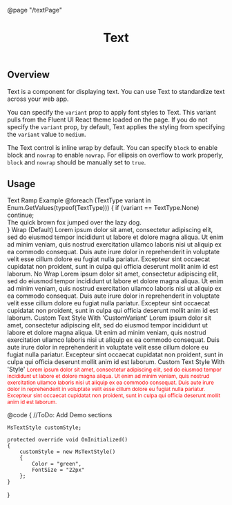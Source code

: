 ﻿@page "/textPage"

<header class="root">
    <h1 class="title">Text</h1>
</header>
<div class="section" style="transition-delay: 0s;">
    <div id="overview" tabindex="-1">
        <h2 class="subHeading hiddenContent">Overview</h2>
    </div>
    <div class="content">
        <div class="ms-Markdown">
            <p>
                Text is a component for displaying text. You can use Text to standardize text across your web app.
            </p>
            <p>
                You can specify the <code>variant</code> prop to apply font styles to Text. This variant pulls from the Fluent UI React theme loaded on the page. If you do not specify the <code>variant</code> prop, by default, Text applies the styling from specifying the <code>variant</code> value to <code>medium</code>.
            </p>
            <p>
                The Text control is inline wrap by default. You can specify <code>block</code> to enable block and <code>nowrap</code> to enable <code>nowrap</code>. For ellipsis on overflow to work properly, <code>block</code> and <code>nowrap</code> should be manually set to <code>true</code>.
            </p>
        </div>
    </div>
</div>
<div class="section" style="transition-delay: 0s;">
    <div id="overview" tabindex="-1">
        <h2 class="subHeading">Usage</h2>
    </div>
    <div>
        <div class="subSection">
            <Stack Tokens="new StackTokens { ChildrenGap = new double[] { 10.0 }}">
                <Stack Tokens="new StackTokens { ChildrenGap = new double[] { 5.0 }}">
                    <Text Variant=TextType.Large Block="true">
                        Text Ramp Example
                    </Text>
                    @foreach (TextType variant in Enum.GetValues(typeof(TextType)))
                    {
                        if (variant == TextType.None)
                            continue;
                        <div>
                            <Text Variant=variant>
                                The quick brown fox jumped over the lazy dog.
                            </Text>
                        </div>
                    }
                </Stack>
                <Stack Tokens="new StackTokens { ChildrenGap = new double[] { 5.0 }}">
                    <Text Variant=TextType.Large Block="true">
                        Wrap (Default)
                    </Text>
                    <Text>
                        Lorem ipsum dolor sit amet, consectetur adipiscing elit, sed do eiusmod tempor incididunt ut labore et dolore magna aliqua. Ut enim
                        ad minim veniam, quis nostrud exercitation ullamco laboris nisi ut aliquip ex ea commodo consequat. Duis aute irure dolor in
                        reprehenderit in voluptate velit esse cillum dolore eu fugiat nulla pariatur. Excepteur sint occaecat cupidatat non proident, sunt
                        in culpa qui officia deserunt mollit anim id est laborum.
                    </Text>
                </Stack>
                <Stack Tokens="new StackTokens { ChildrenGap = new double[] { 5.0 }}">
                    <Text Variant=TextType.Large Block=true>
                        No Wrap
                    </Text>
                    <Text NoWrap="true">
                        Lorem ipsum dolor sit amet, consectetur adipiscing elit, sed do eiusmod tempor incididunt ut labore et dolore magna aliqua. Ut enim
                        ad minim veniam, quis nostrud exercitation ullamco laboris nisi ut aliquip ex ea commodo consequat. Duis aute irure dolor in
                        reprehenderit in voluptate velit esse cillum dolore eu fugiat nulla pariatur. Excepteur sint occaecat cupidatat non proident, sunt
                        in culpa qui officia deserunt mollit anim id est laborum.
                    </Text>
                </Stack>
                <Stack Tokens="new StackTokens { ChildrenGap = new double[] { 5.0 }}">
                    <Text Variant=TextType.Large Block=true>
                        Custom Text Style With 'CustomVariant'
                    </Text>
                    <Text CustomVariant="customStyle">
                        Lorem ipsum dolor sit amet, consectetur adipiscing elit, sed do eiusmod tempor incididunt ut labore et dolore magna aliqua. Ut enim
                        ad minim veniam, quis nostrud exercitation ullamco laboris nisi ut aliquip ex ea commodo consequat. Duis aute irure dolor in
                        reprehenderit in voluptate velit esse cillum dolore eu fugiat nulla pariatur. Excepteur sint occaecat cupidatat non proident, sunt
                        in culpa qui officia deserunt mollit anim id est laborum.
                    </Text>
                </Stack>
                <Stack Tokens="new StackTokens { ChildrenGap = new double[] { 5.0 }}">
                    <Text Variant=TextType.Large Block=true>
                        Custom Text Style With 'Style'
                    </Text>
                    <Text Style="color:red;font-size:12px">
                        Lorem ipsum dolor sit amet, consectetur adipiscing elit, sed do eiusmod tempor incididunt ut labore et dolore magna aliqua. Ut enim
                        ad minim veniam, quis nostrud exercitation ullamco laboris nisi ut aliquip ex ea commodo consequat. Duis aute irure dolor in
                        reprehenderit in voluptate velit esse cillum dolore eu fugiat nulla pariatur. Excepteur sint occaecat cupidatat non proident, sunt
                        in culpa qui officia deserunt mollit anim id est laborum.
                    </Text>
                </Stack>
            </Stack>
        </div>
    </div>
</div>

@code {
    //ToDo: Add Demo sections

    MsTextStyle customStyle;

    protected override void OnInitialized()
    {
        customStyle = new MsTextStyle()
        {
            Color = "green",
            FontSize = "22px"
        };
    }

}
